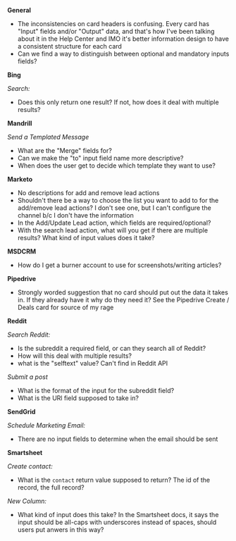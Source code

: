 **General**

* The inconsistencies on card headers is confusing. Every card has "Input" fields and/or "Output" data, and that's how I've been talking about it in the Help Center and IMO it's better information design to have a consistent structure for each card
* Can we find a way to distinguish between optional and mandatory inputs fields?

**Bing**

*Search:*

* Does this only return one result? If not, how does it deal with multiple results?

**Mandrill**

*Send a Templated Message*

* What are the "Merge" fields for?   
* Can we make the "to" input field name more descriptive?  
* When does the user get to decide which template they want to use?


**Marketo**

* No descriptions for add and remove lead actions
* Shouldn't there be a way to choose the list you want to add to for the add/remove lead actions? I don't see one, but I can't configure the channel b/c I don't have the information
* In the Add/Update Lead action, which fields are required/optional?
* With the search lead action, what will you get if there are multiple results? What kind of input values does it take?

**MSDCRM**

* How do I get a burner account to use for screenshots/writing articles?

**Pipedrive**

* Strongly worded suggestion that no card should put out the data it takes in. If they already have it why do they need it? See the Pipedrive Create / Deals card for source of my rage

**Reddit**

*Search Reddit:*

* Is the subreddit a required field, or can they search all of Reddit?
* How will this deal with multiple results?
* what is the "selftext" value? Can't find in Reddit API

*Submit a post*

* What is the format of the input for the subreddit field?
* What is the URl field supposed to take in?

**SendGrid**

*Schedule Marketing Email:*

* There are no input fields to determine when the email should be sent

**Smartsheet**

*Create contact:*

* What is the `contact` return value supposed to return? The id of the record, the full record?

*New Column:*

* What kind of input does this take? In the Smartsheet docs, it says the input should be all-caps with underscores instead of spaces, should users put anwers in this way?

